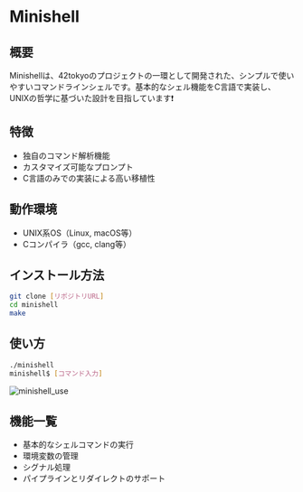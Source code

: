 # Minishell

## 概要
Minishellは、42tokyoのプロジェクトの一環として開発された、シンプルで使いやすいコマンドラインシェルです。基本的なシェル機能をC言語で実装し、UNIXの哲学に基づいた設計を目指しています❗️

## 特徴
- 独自のコマンド解析機能
- カスタマイズ可能なプロンプト
- C言語のみでの実装による高い移植性

## 動作環境
- UNIX系OS（Linux, macOS等）
- Cコンパイラ（gcc, clang等）

## インストール方法
```bash
git clone [リポジトリURL]
cd minishell
make
```

## 使い方
```bash
./minishell
minishell$ [コマンド入力]
```
![minishell_use](https://github.com/42minishell-ktomoya-smizuoch/minishell/assets/124504326/96dfa1e4-17d3-4ee8-8a25-33126e34e699)

## 機能一覧
- 基本的なシェルコマンドの実行
- 環境変数の管理
- シグナル処理
- パイプラインとリダイレクトのサポート

